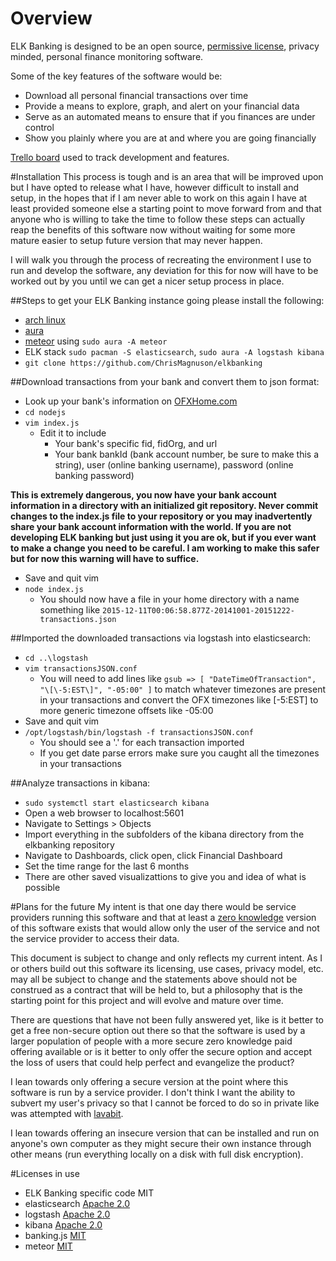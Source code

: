 # Overview
ELK Banking is designed to be an open source, [permissive license](https://en.wikipedia.org/wiki/Permissive_free_software_licence), privacy minded, personal finance monitoring software.

Some of the key features of the software would be:
* Download all personal financial transactions over time
* Provide a means to explore, graph, and alert on your financial data
* Serve as an automated means to ensure that if you finances are under control 
* Show you plainly where you are at and where you are going financially

[Trello board](https://trello.com/b/1hrlxF6b/elk-banking) used to track development and features.

#Installation
This process is tough and is an area that will be improved upon but I have opted to release what I have, however difficult to install and setup, in the hopes that if I am never able to work on this again I have at least provided someone else a starting point to move forward from and that anyone who is willing to take the time to follow these steps can actually reap the benefits of this software now without waiting for some more mature easier to setup future version that may never happen.

I will walk you through the process of recreating the environment I use to run and develop the software, any deviation for this for now will have to be worked out by you until we can get a nicer setup process in place.

##Steps to get your ELK Banking instance going please install the following:

* [arch linux](https://wiki.archlinux.org/index.php/Installation_guide)
* [aura](https://wiki.archlinux.org/index.php/Aura)
* [meteor](https://aur.archlinux.org/packages/meteor-js/) using `sudo aura -A meteor`
* ELK stack `sudo pacman -S elasticsearch`, `sudo aura -A logstash kibana`
* `git clone https://github.com/ChrisMagnuson/elkbanking`

##Download transactions from your bank and convert them to json format:
* Look up your bank's information on [OFXHome.com](OFXHome.com)
* `cd nodejs`
* `vim index.js`
  * Edit it to include
    * Your bank's specific fid, fidOrg, and url
    * Your bank bankId (bank account number, be sure to make this a string), user (online banking username), password (online banking password)

**This is extremely dangerous, you now have your bank account information in a directory with an initialized git repository. Never commit changes to the index.js file to your repository or you may inadvertently share your bank account information with the world. If you are not developing ELK banking but just using it you are ok, but if you ever want to make a change you need to be careful. I am working to make this safer but for now this warning will have to suffice.**
* Save and quit vim
* `node index.js`
  * You should now have a file in your home directory with a name something like `2015-12-11T00:06:58.877Z-20141001-20151222-transactions.json`

##Imported the downloaded transactions via logstash into elasticsearch:
* `cd ..\logstash`
* `vim transactionsJSON.conf` 
  * You will need to add lines like `gsub => [ "DateTimeOfTransaction", "\[\-5:EST\]", "-05:00" ]` to match whatever timezones are present in your transactions and convert the OFX timezones like [-5:EST] to more generic timezone offsets like -05:00
* Save and quit vim
* `/opt/logstash/bin/logstash -f transactionsJSON.conf`
  * You should see a '.' for each transaction imported
  * If you get date parse errors make sure you caught all the timezones in your transactions

##Analyze transactions in kibana:
* `sudo systemctl start elasticsearch kibana`
* Open a web browser to localhost:5601
* Navigate to Settings > Objects
* Import everything in the subfolders of the kibana directory from the elkbanking repository
* Navigate to Dashboards, click open, click Financial Dashboard
* Set the time range for the last 6 months
* There are other saved visualizattions to give you and idea of what is possible

#Plans for the future
My intent is that one day there would be service providers running this software and that at least a [zero knowledge](https://spideroak.com/features/zero-knowledge) version of this software exists that would allow only the user of the service and not the service provider to access their data.

This document is subject to change and only reflects my current intent. As I or others build out this software its licensing, use cases, privacy model, etc. may all be subject to change and the statements above should not be construed as a contract that will be held to, but a philosophy that is the starting point for this project and will evolve and mature over time.

There are questions that have not been fully answered yet, like is it better to get a free non-secure option out there so that the software is used by a larger population of people with a more secure zero knowledge paid offering available or is it better to only offer the secure option and accept the loss of users that could help perfect and evangelize the product?

I lean towards only offering a secure version at the point where this software is run by a service provider. I don't think I want the ability to subvert my user's privacy so that I cannot be forced to do so in private like was attempted with [lavabit](http://www.theguardian.com/commentisfree/2014/may/20/why-did-lavabit-shut-down-snowden-email).

I lean towards offering an insecure version that can be installed and run on anyone's own computer as they might secure their own instance through other means (run everything locally on a disk with full disk encryption).

#Licenses in use
* ELK Banking specific code MIT
* elasticsearch [Apache 2.0](https://github.com/elastic/elasticsearch/blob/master/LICENSE.txt)
* logstash [Apache 2.0](https://github.com/elastic/logstash/blob/master/LICENSE)
* kibana [Apache 2.0](https://github.com/elastic/kibana/blob/master/LICENSE.md)
* banking.js [MIT](https://github.com/euforic/banking.js/)
* meteor [MIT](https://github.com/meteor/meteor/blob/devel/LICENSE.txt)
